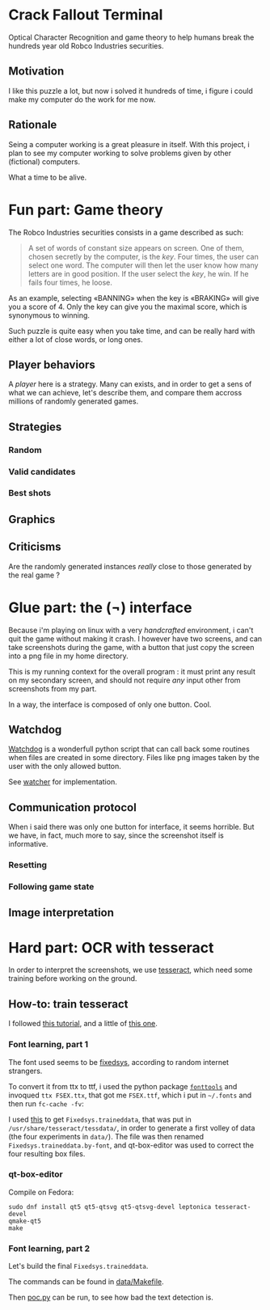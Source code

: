 # Crack Fallout Terminal
Optical Character Recognition and game theory to help humans break
the hundreds year old Robco Industries securities.


## Motivation
I like this puzzle a lot, but now i solved it hundreds of time,
i figure i could make my computer do the work for me now.

## Rationale
Seing a computer working is a great pleasure in itself.
With this project, i plan to see my computer working
to solve problems given by other (fictional) computers.

What a time to be alive.



# Fun part: Game theory
The Robco Industries securities consists in a game described as such:

> A set of words of constant size appears on screen.
> One of them, chosen secretly by the computer, is the *key*.
> Four times, the user can select one word. The computer will then let the user
> know how many letters are in good position.
> If the user select the *key*, he win. If he fails four times, he loose.

As an example, selecting «BANNING» when the key is «BRAKING»
will give you a score of 4. Only the key can give you the maximal score,
which is synonymous to winning.

Such puzzle is quite easy when you take time, and can be really hard with either
a lot of close words, or long ones.

## Player behaviors
A *player* here is a strategy. Many can exists, and in order to get a sens
of what we can achieve, let's describe them, and compare them accross millions
of randomly generated games.

## Strategies
### Random
### Valid candidates
### Best shots

## Graphics

## Criticisms
Are the randomly generated instances *really* close to those generated
by the real game ?


# Glue part: the (¬) interface
Because i'm playing on linux with a very *handcrafted* environment, i can't quit
the game without making it crash.
I however have two screens, and can take screenshots during the game,
with a button that just copy the screen into a png file in my home directory.

This is my running context for the overall program : it must print any result
on my secondary screen, and should not require *any* input other from screenshots from my part.

In a way, the interface is composed of only one button. Cool.


## Watchdog
[Watchdog](https://github.com/gorakhargosh/watchdog) is a wonderfull python script
that can call back some routines when files are created in some directory.
Files like png images taken by the user with the only allowed button.

See [watcher](watcher.py) for implementation.

## Communication protocol
When i said there was only one button for interface, it seems horrible.
But we have, in fact, much more to say, since the screenshot
itself is informative.

### Resetting
### Following game state

## Image interpretation



# Hard part: OCR with tesseract
In order to interpret the screenshots, we use [tesseract](https://pypi.org/project/pytesseract),
which need some training before working on the ground.


## How-to: train tesseract
I followed [this tutorial](https://michaeljaylissner.com/posts/2012/02/11/adding-new-fonts-to-tesseract-3-ocr-engine),
and a little of [this one](http://pretius.com/how-to-prepare-training-files-for-tesseract-ocr-and-improve-characters-recognition/).


### Font learning, part 1
The font used seems to be [fixedsys](https://github.com/kika/fixedsys), according to random internet strangers.

To convert it from ttx to ttf, i used the python package [`fonttools`](https://github.com/fonttools/fonttools) and
invoqued `ttx FSEX.ttx`, that got me `FSEX.ttf`, which i put in `~/.fonts` and then run `fc-cache -fv`:

I used [this](http://ocr7.com) to get `Fixedsys.traineddata`, that was put in `/usr/share/tesseract/tessdata/`,
in order to generate a first volley of data (the four experiments in `data/`).
The file was then renamed `Fixedsys.traineddata.by-font`, and qt-box-editor
was used to correct the four resulting box files.


### qt-box-editor
Compile on Fedora:

    sudo dnf install qt5 qt5-qtsvg qt5-qtsvg-devel leptonica tesseract-devel
    qmake-qt5
    make


### Font learning, part 2
Let's build the final `Fixedsys.traineddata`.

The commands can be found in [data/Makefile](data/Makefile).

Then [poc.py](poc.py) can be run, to see how bad the text detection is.
